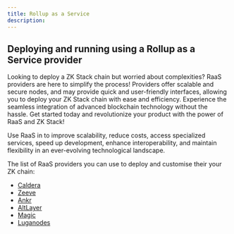 ```yaml
---
title: Rollup as a Service
description:
---
```


## Deploying and running using a Rollup as a Service provider

Looking to deploy a ZK Stack chain but worried about complexities?
RaaS providers are here to simplify the process!
Providers offer scalable and secure nodes, and may provide quick and user-friendly interfaces,
allowing you to deploy your ZK Stack chain with ease and efficiency.
Experience the seamless integration of advanced blockchain technology without the hassle.
Get started today and revolutionize your product with the power of RaaS and ZK Stack!

Use RaaS in to improve scalability, reduce costs, access specialized services, speed up development, enhance interoperability,
and maintain flexibility in an ever-evolving technological landscape.

The list of RaaS providers you can use to deploy and customise their your ZK chain:

- [Caldera](https://www.caldera.xyz/)
- [Zeeve](https://www.zeeve.io/appchains/zksync-hyperchains-zkrollups/)
- [Ankr](https://azuremarketplace.microsoft.com/en-us/marketplace/apps/ankrpbc1684783099666.ankr_appchains?tab=Overview/)
- [AltLayer](https://altlayer.io/raas)
- [Magic](https://magic.link/docs/blockchains/other-chains/evm/zksync)
- [Luganodes](https://www.luganodes.com/product/zkraas/)
